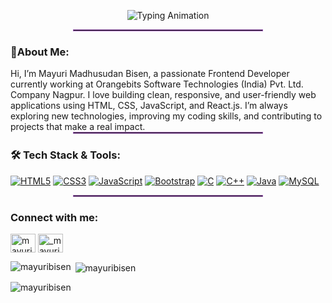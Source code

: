 <p align="center">
<img src="https://readme-typing-svg.demolab.com?font=Poppins&weight=600&size=28&duration=2000&pause=800&color=9B59B6&center=true&vCenter=true&width=800&lines=%F0%9F%91%8B+Hii,+I'm+Mayuri+Bisen;A+Passionate+Frontend+Developer+%F0%9F%92%BB;I+Love+Building+Clean+and+Responsive+Websites+%F0%9F%8C%90;Currently+Learning+JavaScript+and+React+%F0%9F%A7%A0;Let's+Code+Something+Amazing+Together+%F0%9F%9A%80" alt="Typing Animation" />
</p>
<hr style="width:60%;margin:auto;border:1px solid #9B59B6;"> 

<!-- <p align="left"> <img src="https://komarev.com/ghpvc/?username=mayuribisen&label=Profile%20views&color=0e75b6&style=flat" alt="mayuribisen" /> </p> -->
<h3 align="left"> 🌟About Me: </h3>
Hi, I’m Mayuri Madhusudan Bisen, a passionate Frontend Developer currently working at Orangebits Software Technologies (India) Pvt. Ltd. Company Nagpur. 
I love building clean, responsive, and user-friendly web applications using HTML, CSS, JavaScript, and React.js.
I’m always exploring new technologies, improving my coding skills, and contributing to projects that make a real impact.
<hr style="width:60%;margin:auto;border:1px solid #9B59B6;"> 

<h3 align="left">🛠️ Tech Stack & Tools:</h3>

[![HTML5](https://img.shields.io/badge/HTML5-E34F26?style=for-the-badge&logo=html5&logoColor=white)](https://www.w3.org/html/)
[![CSS3](https://img.shields.io/badge/CSS3-1572B6?style=for-the-badge&logo=css3&logoColor=white)](https://www.w3schools.com/css/)
[![JavaScript](https://img.shields.io/badge/JavaScript-F7DF1E?style=for-the-badge&logo=javascript&logoColor=black)](https://developer.mozilla.org/en-US/docs/Web/JavaScript)
[![Bootstrap](https://img.shields.io/badge/Bootstrap-7952B3?style=for-the-badge&logo=bootstrap&logoColor=white)](https://getbootstrap.com)
[![C](https://img.shields.io/badge/C-00599C?style=for-the-badge&logo=c&logoColor=white)](https://www.cprogramming.com/)
[![C++](https://img.shields.io/badge/C++-00599C?style=for-the-badge&logo=c%2B%2B&logoColor=white)](https://www.w3schools.com/cpp/)
[![Java](https://img.shields.io/badge/Java-007396?style=for-the-badge&logo=java&logoColor=white)](https://www.java.com)
[![MySQL](https://img.shields.io/badge/MySQL-4479A1?style=for-the-badge&logo=mysql&logoColor=white)](https://www.mysql.com/)
<hr style="width:60%;margin:auto;border:1px solid #9B59B6;"> 

<h3 align="left">Connect with me:</h3>
<p align="left">
<a href="https://linkedin.com/in/mayuri-bisen" target="blank"><img align="center" src="https://raw.githubusercontent.com/rahuldkjain/github-profile-readme-generator/master/src/images/icons/Social/linked-in-alt.svg" alt="mayuri-bisen" height="30" width="40" /></a>
<a href="https://instagram.com/_mayuri_bisen_" target="blank"><img align="center" src="https://raw.githubusercontent.com/rahuldkjain/github-profile-readme-generator/master/src/images/icons/Social/instagram.svg" alt="_mayuri_bisen_" height="30" width="40" /></a>
</p>



<p><img align="left" src="https://github-readme-stats.vercel.app/api/top-langs?username=mayuribisen&show_icons=true&locale=en&layout=compact" alt="mayuribisen" /></p>

<p>&nbsp;<img align="center" src="https://github-readme-stats.vercel.app/api?username=mayuribisen&show_icons=true&locale=en" alt="mayuribisen" /></p>

<p><img align="center" src="https://github-readme-streak-stats.herokuapp.com/?user=mayuribisen&" alt="mayuribisen" /></p>
